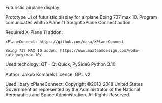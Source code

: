 Futuristic airplane display

Prototype UI of futuristic display for airplane Boing 737 max 10.
Program comunicates whith xPlane 11 trought xPlane Connect addon.

Required X-Plane 11 addon:

    xPlaneConnect: https://github.com/nasa/XPlaneConnect
    
    Boing 737 MAX 10 addon: https://www.maxteamdesign.com/wpdm-category/max-10/

Used techology: 
    QT - Qt Quick, PySide6
    Python 3.10
      
Author: Jakub Komárek
Licence: GPL v2
  
Used libary xPlaneConnect:
    Copyright ©2013-2018 United States Government as represented by the Administrator of 
    the National Aeronautics and Space Administration. All Rights Reserved.


